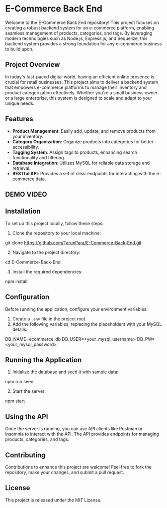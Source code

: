# E-Commerce Back End

Welcome to the E-Commerce Back End repository! This project focuses on creating a robust backend system for an e-commerce platform, enabling seamless management of products, categories, and tags. By leveraging modern technologies such as Node.js, Express.js, and Sequelize, this backend system provides a strong foundation for any e-commerce business to build upon.

## Project Overview

In today's fast-paced digital world, having an efficient online presence is crucial for retail businesses. This project aims to deliver a backend system that empowers e-commerce platforms to manage their inventory and product categorization effectively. Whether you're a small business owner or a large enterprise, this system is designed to scale and adapt to your unique needs.

## Features

- **Product Management**: Easily add, update, and remove products from your inventory.
- **Category Organization**: Organize products into categories for better accessibility.
- **Tagging System**: Assign tags to products, enhancing search functionality and filtering.
- **Database Integration**: Utilizes MySQL for reliable data storage and retrieval.
- **RESTful API**: Provides a set of clear endpoints for interacting with the e-commerce data.

## DEMO VIDEO

## Installation

To set up this project locally, follow these steps:

1. Clone the repository to your local machine:

git clone https://github.com/TarunPara/E-Commerce-Back-End.git

2. Navigate to the project directory:

cd E-Commerce-Back-End

3. Install the required dependencies:

npm install


## Configuration

Before running the application, configure your environment variables:

1. Create a `.env` file in the project root.
2. Add the following variables, replacing the placeholders with your MySQL details:

DB_NAME=ecommerce_db
DB_USER=<your_mysql_username>
DB_PW=<your_mysql_password>


## Running the Application

1. Initialize the database and seed it with sample data:

npm run seed

2. Start the server:

npm start


## Using the API

Once the server is running, you can use API clients like Postman or Insomnia to interact with the API. The API provides endpoints for managing products, categories, and tags.

## Contributing

Contributions to enhance this project are welcome! Feel free to fork the repository, make your changes, and submit a pull request.

## License

This project is released under the MIT License.
